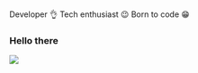 Developer 👌
Tech enthusiast 😉
Born to code 😁

### Hello there

![](https://github-readme-stats.vercel.app/api/top-langs/?username=Best-Verie&langs_count=10&layout=compact&count_private=true)
